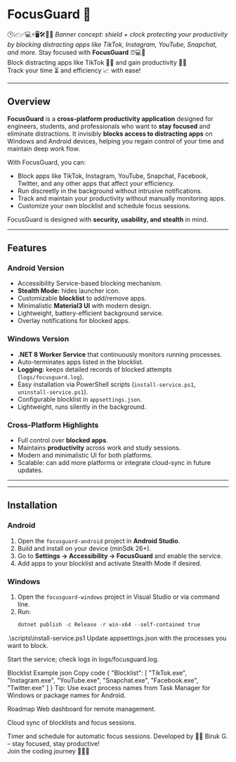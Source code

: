 # FocusGuard 🚀
🕒📈✅💻⚡🖥️🛠️👨‍💻
*Banner concept: shield + clock protecting your productivity by blocking distracting apps like TikTok, Instagram, YouTube, Snapchat, and more.*
Stay focused with **FocusGuard** ⏰💻🚀  
Block distracting apps like TikTok 📱❌ and gain productivity 📝✅  
Track your time ⏳ and efficiency 📈 with ease!

---

## Overview

**FocusGuard** is a **cross-platform productivity application** designed for engineers, students, and professionals who want to **stay focused** and eliminate distractions. It invisibly **blocks access to distracting apps** on Windows and Android devices, helping you regain control of your time and maintain deep work flow.

With FocusGuard, you can:

- Block apps like TikTok, Instagram, YouTube, Snapchat, Facebook, Twitter, and any other apps that affect your efficiency.
- Run discreetly in the background without intrusive notifications.
- Track and maintain your productivity without manually monitoring apps.
- Customize your own blocklist and schedule focus sessions.

FocusGuard is designed with **security, usability, and stealth** in mind.

---

## Features

### Android Version
- Accessibility Service-based blocking mechanism.
- **Stealth Mode:** hides launcher icon.
- Customizable **blocklist** to add/remove apps.
- Minimalistic **Material3 UI** with modern design.
- Lightweight, battery-efficient background service.
- Overlay notifications for blocked apps.

### Windows Version
- **.NET 8 Worker Service** that continuously monitors running processes.
- Auto-terminates apps listed in the blocklist.
- **Logging:** keeps detailed records of blocked attempts (`logs/focusguard.log`).
- Easy installation via PowerShell scripts (`install-service.ps1`, `uninstall-service.ps1`).
- Configurable blocklist in `appsettings.json`.
- Lightweight, runs silently in the background.

### Cross-Platform Highlights
- Full control over **blocked apps**.
- Maintains **productivity** across work and study sessions.
- Modern and minimalistic UI for both platforms.
- Scalable: can add more platforms or integrate cloud-sync in future updates.

---

---

## Installation

### Android
1. Open the `focusguard-android` project in **Android Studio**.
2. Build and install on your device (minSdk 26+).
3. Go to **Settings → Accessibility → FocusGuard** and enable the service.
4. Add apps to your blocklist and activate Stealth Mode if desired.

### Windows
1. Open the `focusguard-windows` project in Visual Studio or via command line.
2. Run:
   ```powershell
   dotnet publish -c Release -r win-x64 --self-contained true
.\scripts\install-service.ps1
Update appsettings.json with the processes you want to block.

Start the service; check logs in logs/focusguard.log.

Blocklist Example
json
Copy code
{
  "Blocklist": [
    "TikTok.exe",
    "Instagram.exe",
    "YouTube.exe",
    "Snapchat.exe",
    "Facebook.exe",
    "Twitter.exe"
  ]
}
Tip: Use exact process names from Task Manager for Windows or package names for Android.

Roadmap
 Web dashboard for remote management.

 Cloud sync of blocklists and focus sessions.

 Timer and schedule for automatic focus sessions.
Developed by 👨‍💻 Biruk G. – stay focused, stay productive!  
Join the coding journey 🧑‍💻🚀

